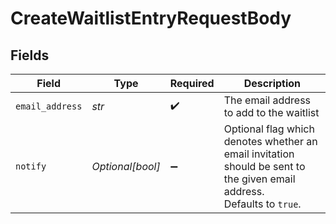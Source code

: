 # CreateWaitlistEntryRequestBody


## Fields

| Field                                                                                                                  | Type                                                                                                                   | Required                                                                                                               | Description                                                                                                            |
| ---------------------------------------------------------------------------------------------------------------------- | ---------------------------------------------------------------------------------------------------------------------- | ---------------------------------------------------------------------------------------------------------------------- | ---------------------------------------------------------------------------------------------------------------------- |
| `email_address`                                                                                                        | *str*                                                                                                                  | :heavy_check_mark:                                                                                                     | The email address to add to the waitlist                                                                               |
| `notify`                                                                                                               | *Optional[bool]*                                                                                                       | :heavy_minus_sign:                                                                                                     | Optional flag which denotes whether an email invitation should be sent to the given email address.<br/>Defaults to `true`. |